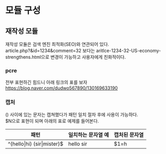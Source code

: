 # 모듈 구성
## 재작성 모듈
재작성 모듈은 검색 엔진 최적화(SEO)와 연관되어 있다.  
article.php?&id=1234&comment=32 보다는 aritlce-1234-32-US-economy-strengthens.html으로 변경이 가능하고 사용자에게 친화적이다.  
### pcre
전부 표현하긴 힘드니 아래 링크의 표를 보자  
https://blog.naver.com/dudwo567890/130169633190
### 캡처
() 사이에 있는 문자는 캡쳐했다가 패턴 일치 절차 후에 사용이 가능하다.  
$N으로 표현이 되며 아래의 표로 예제를 들어본다.  

|패턴|일치하는 문자열 예|캡처된 문자열|  
|-----|-----|----|  
|^(hello\|hi) (sir\|mister)$|hello sir|$1=h|
